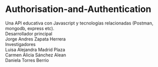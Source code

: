 # Authorisation-and-Authentication
Una API educativa con Javascript y tecnologías relacionadas (Postman, mongodb, express etc).
<br>
Desarrollador principal
<br>
Jorge Andres Zapata Herrera
<br>
Investigadores
<br>
Luisa Alejandra Madrid Plaza
<br>
Carmen Alicia Sánchez Alean
<br>
Daniela Torres Berrio
